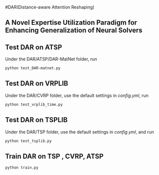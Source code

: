 #DAR(Distance-aware Attention Reshaping)

## A Novel Expertise Utilization Paradigm for Enhancing Generalization of Neural Solvers

## Test DAR on ATSP

Under the DAR/ATSP/DAR-MatNet folder, run

```bash
python test_DAR-matnet.py
```
## Test DAR on VRPLIB

Under the DAR/CVRP folder, use the default settings in *config.yml*, run

```bash
python test_vrplib_time.py
```

## Test DAR on TSPLIB

Under the DAR/TSP folder, use the default settings in *config.yml*, and run

```bash
python test_tsplib.py
```



## Train DAR on TSP , CVRP, ATSP


```bash
python train.py
```
